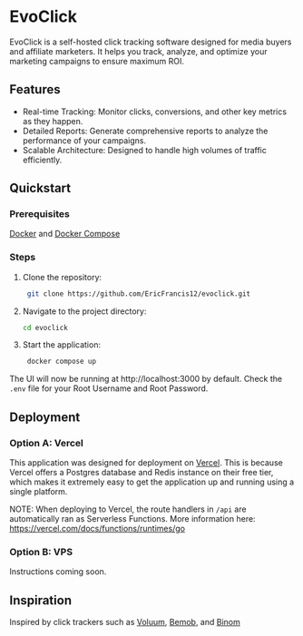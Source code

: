 # EvoClick

EvoClick is a self-hosted click tracking software designed for media buyers and affiliate marketers. It helps you track, analyze, and optimize your marketing campaigns to ensure maximum ROI.


## Features
- Real-time Tracking: Monitor clicks, conversions, and other key metrics as they happen.
- Detailed Reports: Generate comprehensive reports to analyze the performance of your campaigns.
- Scalable Architecture: Designed to handle high volumes of traffic efficiently.


## Quickstart

### Prerequisites
[Docker](https://docs.docker.com/engine/install) and [Docker Compose](https://docs.docker.com/compose/install)

### Steps
1. Clone the repository:
   
   ```bash
    git clone https://github.com/EricFrancis12/evoclick.git
   ```

2. Navigate to the project directory:
   
    ```bash
    cd evoclick
    ```

3. Start the application:
 
   ```bash
    docker compose up
    ```

The UI will now be running at http://localhost:3000 by default. Check the `.env` file for your Root Username and Root Password.


## Deployment

### Option A: Vercel
This application was designed for deployment on [Vercel](https://vercel.com). This is because Vercel offers a Postgres database and Redis instance on their free tier, which makes it extremely easy to get the application up and running using a single platform.

NOTE: When deploying to Vercel, the route handlers in `/api` are automatically ran as Serverless Functions. More information here: https://vercel.com/docs/functions/runtimes/go

### Option B: VPS
Instructions coming soon.


## Inspiration
Inspired by click trackers such as [Voluum](https://voluum.com), [Bemob](https://bemob.com), and [Binom](https://binom.org)

